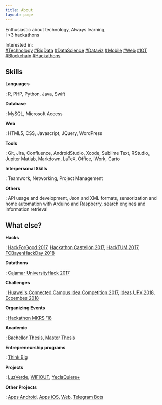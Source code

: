 ```yaml
---
title: About
layout: page
---
```

 
Enthusiastic about technology,
Always learning,<br>
I <3 hackathons

Interested in:  
[#Technology](#) [#BigData](#) [#DataScience](#) [#Dataviz](#) [#Mobile](#) [#Web](#) [#IOT](#) [#Blockchain](#) [#Hackathons](#)
 
<h2>Skills</h2>

**Languages**  

:    R, PHP, Python, Java, Swift

**Database**  

:    MySQL, Microsoft Access

**Web**  

:    HTML5, CSS, Javascript, JQuery, WordPress

**Tools**  

:    Git, Jira, Confluence, AndroidStudio, Xcode, Sublime Text, RStudio,, Jupiter Matlab, Markdown, LaTeX, Office, iWork, Carto

**Interpersonal Skills**  

:    Teamwork, Networking, Project Management


**Others**  

:    API usage and development, Json and XML formats, sensorization and home automation with Arduino and Raspberry, search engines and information retrieval


<h2>What else?</h2>
 
**Hacks**  

:    [HackForGood 2017](https://joaquinmontesinos.github.io/under-construction/), [Hackathon Castellón 2017](https://joaquinmontesinos.github.io/under-construction/), [HackTUM 2017](https://joaquinmontesinos.github.io/under-construction/), [FCBayenHackDay 2018](https://joaquinmontesinos.github.io/under-construction/)


**Datathons**  

:    [Cajamar UniversityHack 2017](https://joaquinmontesinos.github.io/under-construction/)

**Challenges** 

:    [Huawei's Connected Campus Idea Competition 2017](https://joaquinmontesinos.github.io/under-construction/), [Ideas UPV 2018](https://joaquinmontesinos.github.io/under-construction/), [Ecoembes 2018](https://joaquinmontesinos.github.io/under-construction/)

**Organizing Events** 

:    [Hackathon MKRS '18](https://joaquinmontesinos.github.io/under-construction/)

**Academic**  

:    [Bachellor Thesis](https://joaquinmontesinos.github.io/under-construction/), [Master Thesis](https://joaquinmontesinos.github.io/under-construction/)

**Entrepreneurship programs**

:    [Think Big](https://joaquinmontesinos.github.io/under-construction/)

**Projects**

:    [LuzVerde](https://joaquinmontesinos.github.io/under-construction/), [WIFIOUT](https://joaquinmontesinos.github.io/under-construction/), [YeclaQuiere+](https://joaquinmontesinos.github.io/under-construction/) 

**Other Projects** 

:    [Apps Android](https://joaquinmontesinos.github.io/under-construction/), [Apps iOS](https://joaquinmontesinos.github.io/under-construction/), [Web](https://joaquinmontesinos.github.io/under-construction/), [Telegram Bots](https://joaquinmontesinos.github.io/under-construction/)



